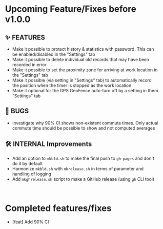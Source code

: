# Upcoming Feature/Fixes before v1.0.0


## ✨ FEATURES
- Make it possible to protect history & statistics with password. This can be enabled/disabled in the "Settings" tab
- Make it possible to delete individual old records that may have been recorded in error
- Make it possible to set the proximity zone for arriving at work location in the "Settings" tab
- Make it possible (via setting in "Settings" tab) to automatically record the position when the timer is stopped as the work location
- Make it optional for the GPS GeoFence auto-turn off by a setting in them "Settings" tab


## 🐛 BUGS
- Investigate why 90% CI shows non-existent commute times. Only actual commute time should be possible to show and not computed averages


## 🛠 INTERNAL Improvements

- Add an option to `mkbld.sh` to make the final push to `gh-pages` and don't do it by default
- Harmonize `mkbld.sh` with `mkrelease.sh` in terms of parameter and handling of logging
- Add `mkghrelease.sh` script to make a GitHub release (using `gh` CLI tool)
 

&nbsp;
&nbsp; 
&nbsp;

# Completed features/fixes

- [feat] Add 90% CI

